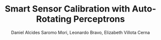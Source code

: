 ---
paperId: 19
author: Daniel Alcides Saromo Mori, Leonardo Bravo, Elizabeth Villota Cerna
publicationauthor: Saromo Mori, D. A. et al.
title: Smart Sensor Calibration with Auto-Rotating Perceptrons
pitch: https://slideslive.com/38930524/smart-sensor-calibration-with-autorotating-perceptrons?ref=folder-55828
poster: Oral_Daniel_Saromo
alt: --
type: Oral
topic: Applications
subtopic: Deep Learning
link: https://doi.org/10.52591/lxai202007133
conference: icml
year: 2020
tags: icml-2020-op
location: Virtual
---